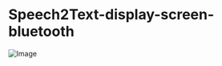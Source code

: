 # Speech2Text-display-screen-bluetooth

![Image](https://www.electronicwings.com/public/storage/PlatformSection/TopicContent/173/description/Bluetooth_Interfacing_Diagram.png)

